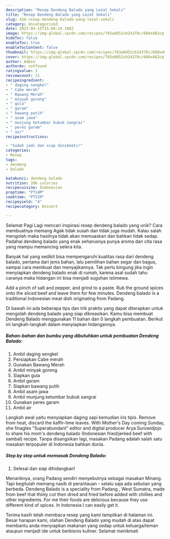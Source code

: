 ```yaml
---
description: "Resep Dendeng Balado yang Lezat Sekali"
title: "Resep Dendeng Balado yang Lezat Sekali"
slug: 426-resep-dendeng-balado-yang-lezat-sekali
category: Uncategorized
date: 2023-04-15T15:04:24.186Z
image: https://img-global.cpcdn.com/recipes/783a6852cb24378c/680x482cq70/dendeng-balado-foto-resep-utama.jpg
hideToc: false
enableToc: true
enableTocContent: false
thumbnail: https://img-global.cpcdn.com/recipes/783a6852cb24378c/680x482cq70/dendeng-balado-foto-resep-utama.jpg
cover: https://img-global.cpcdn.com/recipes/783a6852cb24378c/680x482cq70/dendeng-balado-foto-resep-utama.jpg
author: Admin
authorAv: notfound
ratingvalue: 3
reviewcount: 21
recipeingredient:
- " daging sengkel"
- " Cabe merah"
- " Bawang Merah"
- " minyak goreng"
- " gula"
- " garam"
- " bawang putih"
- " asam jawa"
- " munjung ketumbar bubuk sangrai"
- " peres garam"
- " air"
recipeinstructions:

- "Sudah jadi dan siap dinikmati!"
categories:
- Resep
tags:
- dendeng
- balado

katakunci: dendeng balado 
nutrition: 206 calories
recipecuisine: Indonesian
preptime: "PT14M"
cooktime: "PT51M"
recipeyield: "4"
recipecategory: Dessert

---
```



Selamat Pagi Lagi mencari inspirasi resep dendeng balado yang unik? Cara membuatnya memang Agak tidak susah dan tidak juga mudah. Kalau salah mengolah maka hasilnya tidak akan memuaskan dan bahkan tidak sedap. Padahal dendeng balado yang enak seharusnya punya aroma dan cita rasa yang mampu memancing selera kita.


Banyak hal yang sedikit bisa mempengaruhi kualitas rasa dari dendeng balado, pertama dari jenis bahan, lalu pemilihan bahan segar dan bagus, sampai cara membuat dan menyajikannya. Tak perlu bingung jika ingin menyiapkan dendeng balado enak di rumah, karena asal sudah tahu caranya maka hidangan ini bisa menjadi suguhan istimewa.

Add a pinch of salt and pepper, and grind to a paste. Rub the ground spices onto the sliced beef and leave them for few minutes. Dendeng balado is a traditional Indonesian meat dish originating from Padang.


Di bawah ini ada beberapa tips dan trik praktis yang dapat diterapkan untuk mengolah dendeng balado yang siap dikreasikan. Kamu bisa membuat Dendeng Balado menggunakan 11 bahan dan 0 langkah pembuatan. Berikut ini langkah-langkah dalam menyiapkan hidangannya.

<!--inarticleads1-->

##### Bahan-bahan dan bumbu yang dibutuhkan untuk pembuatan Dendeng Balado:

1. Ambil  daging sengkel
1. Persiapkan  Cabe merah
1. Gunakan  Bawang Merah
1. Ambil  minyak goreng
1. Siapkan  gula
1. Ambil  garam
1. Siapkan  bawang putih
1. Ambil  asam jawa
1. Ambil  munjung ketumbar bubuk sangrai
1. Gunakan  peres garam
1. Ambil  air


Langkah awal yaitu menyiapkan daging sapi kemudian iris tipis. Remove from heat, discard the kaffir-lime leaves. With Mother&#39;s Day coming Sunday, she finagles &#34;Superabundant&#34; editor and digital producer Arya Surowidjojo to share his mom&#39;s dendeng balado (Indonesian fried/jerked beef with sambal) recipe. Tanpa disangsikan lagi, masakan Padang adalah salah satu masakan terpopuler di Indonesia bahkan dunia. 

<!--inarticleads2-->

##### Step by step untuk memasak Dendeng Balado:


1. Selesai dan siap dihidangkan!

Menariknya, orang Padang sendiri menyebutnya sebagai masakan Minang. Tapi begitulah memang nasib di perantauan - selalu saja ada sebutan yang berbeda. Dendeng Balado is a speciality from Padang , West Sumatra, made from beef that thinly cut then dried and fried before added with chillies and other ingredients. For me their foods are delicious because they use different kind of spices. In Indonesia I can easily get it. 

Terima kasih telah membaca resep yang kami tampilkan di halaman ini. Besar harapan kami, olahan Dendeng Balado yang mudah di atas dapat membantu anda menyiapkan makanan yang sedap untuk keluarga/teman ataupun menjadi ide untuk berbisnis kuliner. Selamat menikmati
